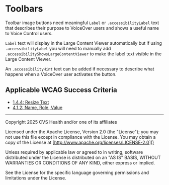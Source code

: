 # Toolbars
Toolbar image buttons need meaningful `Label` or `.accessibilityLabel` text that describes their purpose to VoiceOver users and shows a useful name to Voice Control users. 

`Label` text will display in the Large Content Viewer automatically but if using `.accessibilityLabel` you will need to manually add `.accessibilityShowsLargeContentViewer` to make the label text visible in the Large Content Viewer. 

An `.accessibilityHint` text can be added if necessary to describe what happens when a VoiceOver user activates the button.

## Applicable WCAG Success Criteria
- [1.4.4: Resize Text](https://www.w3.org/WAI/WCAG21/Understanding/resize-text)
- [4.1.2: Name, Role, Value](https://www.w3.org/WAI/WCAG22/Understanding/name-role-value.html)

----

Copyright 2025 CVS Health and/or one of its affiliates

Licensed under the Apache License, Version 2.0 (the "License");
you may not use this file except in compliance with the License.
You may obtain a copy of the License at
[http://www.apache.org/licenses/LICENSE-2.0]()

Unless required by applicable law or agreed to in writing, software
distributed under the License is distributed on an "AS IS" BASIS,
WITHOUT WARRANTIES OR CONDITIONS OF ANY KIND, either express or implied.

See the License for the specific language governing permissions and
limitations under the License.
